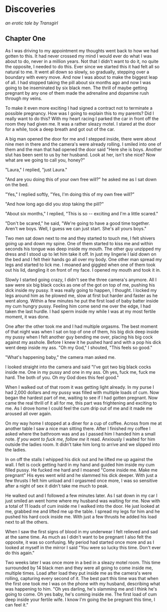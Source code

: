 # Discoveries
_an erotic tale by Transgirl_

## Chapter One
As I was driving to my appointment my thoughts went back to how we had gotten
to this. It had never crossed my mind I would ever do what I was about to do,
never in a million years. Not that I didn't want to do it, no quite the
opposite, I needed to do this. Ever since we started this it had felt all so
natural to me. It went all down so slowly, so gradually, stepping over a
boundary with every move. And now I was about to make the biggest leap of all.
I had stopped taking the pill about six months ago and now I was going to be
inseminated by six black men. The thrill of maybe getting pregnant by any one
of them made the adrenaline and dopamine rush through my veins.

To make it even more exciting I had signed a contract not to terminate a
possible pregnancy. How was I going to explain this to my parents? Did I really
want to do this? With my heart racing I parked the car in front off the room
they had given me. It was a rather sleazy motel. I stared at the door for a
while, took a deep breath and got out of the car.

A big man opened the door for me and I stepped inside, there were about nine
men in there and the camera's were already rolling. I smiled into one of them
and the man that had opened the door said "Here she is boys. Another slut has
been sent to us by her husband. Look at her, isn't she nice? Now what are we
going to call you, honey?"

"Laura," I replied, "just Laura."

"And are you doing this of your own free will?" he asked me as I sat down on
the bed.

"Yes," I replied softly, "Yes, I'm doing this of my own free will?"

"And how long ago did you stop taking the pill?"

"About six months," I replied, "This is so -- exciting and I'm a little
scared."

"Don't be scared," he said, "We're going to have a good time together. Aren't
we boys. Well, I guess we can just start. She's all yours boys."

Two men sat down next to me and they started to touch me, I felt shivers going
up and down my spine. One of them started to kiss me and within seconds his
tongue was deep inside my mouth. The other guy unzipped my dress and I stood up
to let him take it off. In just my lingerie I laid down on the bed and I felt
their hands go all over my body. One other man spread my legs and started to
lick me. I moaned and giggled when one of them took out his lid, dangling it on
front of my face. I opened my mouth and took it in.

Slowly I started going crazy, I didn't see the three camera's anymore. All I
saw were six big black cocks as one of the got on top of me, pushing his dick
inside my pussy. It was really going to happen, I thought. I locked my legs
around him as he plowed me, slow at first but harder and faster as he went
along. Within a few minutes he put the first load of baby batter inside my cum
hungry pussy. Feeling him come send me over the edge, I had taken the last
hurdle. I had sperm inside my while I was at my most fertile moment, it was
done.

One after the other took me and I had multiple orgasms. The best moment of that
night was when I sat on top of one of them, his big dick deep inside my pussy
when I felt another guy bending me over, placing his big cock against my
asshole. Before I knew it he pushed hard and with a pop his dick went deep
inside my ass. "Oh my God," I shouted, "This feels so good."

"What's happening baby," the camera man asked me.

I looked straight into the camera and said "I've got two big black cocks inside
me. One in my pussy and one in my ass. Oh yes, fuck me, fuck me hard. The both
of you. Oh my God does this feel good."

When I walked out of that room it was getting light already. In my purse I had
2,000 dollars and my pussy was filled with multiple loads of cum. Now began the
hardest part of me, waiting to see if I had gotten pregnant. Now came the real
thrill of it all for me, this part was frightening and exciting to me. As I
drove home I could feel the cum drip out of me and it made me aroused all over
again.

On my way home I stopped at a diner for a cup of coffee. Across from me at
another table I saw a nice man sitting there. After I finished my coffee I
asked where the bathroom was and as I passed him I handed him a small note. _If
you want to fuck me, follow me_ it read. Anxiously I waited for him outside the
ladies room. It didn't take him long to arrive and we slipped into the ladies.

In on off the stalls I whipped his dick out and he lifted me up against the
wall. I felt is cock getting hard in my hand and guided him inside my cum
filled pussy. He fucked me hard and I moaned "Come inside me. Make me pregnant"
His eyes went wild and he slammed his dick deeper. With just a few thrusts I
felt him unload and I orgasmed once more, I was so sensitive after a night of
sex it didn't take me much to peak.

He walked out and I followed a few minutes later. As I sat down in my car I
just smiled an went home where my husband was waiting for me. Now with a total
of 11 loads of cum inside me I walked into the door. He just looked at me,
grabbed me and lifted me up the table. I spread my legs for him and he pushed
his hard cock inside me. With just a few thrusts he added his load next to all
the others.

When I saw the first signs of blood in my underwear I felt relieved and sad at
the same time. As much as I didn't want to be pregnant I also felt the
opposite, it was so confusing. My period had started once more and as I looked
at myself in the mirror I said "You were so lucky this time. Don't ever do this
again."

Two weeks later I was once more in a bed in a sleazy motel room. This time
surrounded by 14 black men and they were all going to come inside me, multiple
times. Load after load they put inside me as the camera's were rolling,
capturing every second of it. The best part this time was that when the first
one took me I was on the phone with my husband, describing what was happening
to him. "Oh yes darling, he's slamming me and I think he's going to come. Oh
yes baby, he's coming inside me. The first load of cum deep inside your fertile
wife. I know I'm going the be pregnant this time, I can feel it."


